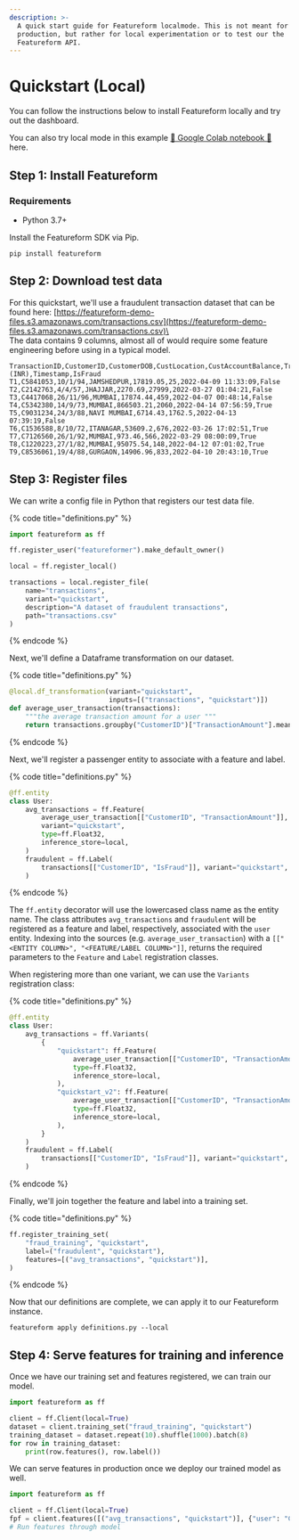 ```yaml
---
description: >-
  A quick start guide for Featureform localmode. This is not meant for
  production, but rather for local experimentation or to test our the
  Featureform API.
---
```


# Quickstart (Local)

You can follow the instructions below to install Featureform locally and try out the dashboard. 

You can also try local mode in this example [📔 Google Colab notebook 📔](https://colab.research.google.com/drive/1mlS10dPa32IiaLNpbHsqFcoeoyrAggTa?usp=sharing&utm_source=Featureform_Docs&utm_medium=EmbeddedLink&utm_campaign=NoAssociatedCampaign) here.



## Step 1: Install Featureform

### Requirements

- Python 3.7+

Install the Featureform SDK via Pip.

```shell
pip install featureform
```

## Step 2: Download test data

For this quickstart, we'll use a fraudulent transaction dataset that can be found here: [https://featureform-demo-files.s3.amazonaws.com/transactions.csv](https://featureform-demo-files.s3.amazonaws.com/transactions.csv)\
\
The data contains 9 columns, almost all of would require some feature engineering before using in a typical model.

```csv
TransactionID,CustomerID,CustomerDOB,CustLocation,CustAccountBalance,TransactionAmount (INR),Timestamp,IsFraud
T1,C5841053,10/1/94,JAMSHEDPUR,17819.05,25,2022-04-09 11:33:09,False
T2,C2142763,4/4/57,JHAJJAR,2270.69,27999,2022-03-27 01:04:21,False
T3,C4417068,26/11/96,MUMBAI,17874.44,459,2022-04-07 00:48:14,False
T4,C5342380,14/9/73,MUMBAI,866503.21,2060,2022-04-14 07:56:59,True
T5,C9031234,24/3/88,NAVI MUMBAI,6714.43,1762.5,2022-04-13 07:39:19,False
T6,C1536588,8/10/72,ITANAGAR,53609.2,676,2022-03-26 17:02:51,True
T7,C7126560,26/1/92,MUMBAI,973.46,566,2022-03-29 08:00:09,True
T8,C1220223,27/1/82,MUMBAI,95075.54,148,2022-04-12 07:01:02,True
T9,C8536061,19/4/88,GURGAON,14906.96,833,2022-04-10 20:43:10,True
```

## Step 3: Register files

We can write a config file in Python that registers our test data file.

{% code title="definitions.py" %}

```python
import featureform as ff

ff.register_user("featureformer").make_default_owner()

local = ff.register_local()

transactions = local.register_file(
    name="transactions",
    variant="quickstart",
    description="A dataset of fraudulent transactions",
    path="transactions.csv"
)
```

{% endcode %}

Next, we'll define a Dataframe transformation on our dataset.

{% code title="definitions.py" %}

```python
@local.df_transformation(variant="quickstart",
                         inputs=[("transactions", "quickstart")])
def average_user_transaction(transactions):
    """the average transaction amount for a user """
    return transactions.groupby("CustomerID")["TransactionAmount"].mean()
```

{% endcode %}

Next, we'll register a passenger entity to associate with a feature and label.

{% code title="definitions.py" %}

```python
@ff.entity
class User:
    avg_transactions = ff.Feature(
        average_user_transaction[["CustomerID", "TransactionAmount"]], # We can optional include the `timestamp_column` "Timestamp" here
        variant="quickstart",
        type=ff.Float32,
        inference_store=local,
    )
    fraudulent = ff.Label(
        transactions[["CustomerID", "IsFraud"]], variant="quickstart", type=ff.Bool
    )
```

{% endcode %}

The `ff.entity` decorator will use the lowercased class name as the entity name. The class attributes `avg_transactions` and `fraudulent` will be registered as a feature and label, respectively, associated with the `user` entity. Indexing into the sources (e.g. `average_user_transaction`) with a `[["<ENTITY COLUMN>", "<FEATURE/LABEL COLUMN>"]]`, returns the required parameters to the `Feature` and `Label` registration classes.

When registering more than one variant, we can use the `Variants` registration class:

{% code title="definitions.py" %}

```python
@ff.entity
class User:
    avg_transactions = ff.Variants(
        {
            "quickstart": ff.Feature(
                average_user_transaction[["CustomerID", "TransactionAmount"]],
                type=ff.Float32,
                inference_store=local,
            ),
            "quickstart_v2": ff.Feature(
                average_user_transaction[["CustomerID", "TransactionAmount"]],
                type=ff.Float32,
                inference_store=local,
            ),
        }
    )
    fraudulent = ff.Label(
        transactions[["CustomerID", "IsFraud"]], variant="quickstart", type=ff.Bool
    )
```

{% endcode %}

Finally, we'll join together the feature and label into a training set.

{% code title="definitions.py" %}

```python
ff.register_training_set(
    "fraud_training", "quickstart",
    label=("fraudulent", "quickstart"),
    features=[("avg_transactions", "quickstart")],
)
```

{% endcode %}

Now that our definitions are complete, we can apply it to our Featureform instance.

```shell
featureform apply definitions.py --local
```

## Step 4: Serve features for training and inference

Once we have our training set and features registered, we can train our model.

```python
import featureform as ff

client = ff.Client(local=True)
dataset = client.training_set("fraud_training", "quickstart")
training_dataset = dataset.repeat(10).shuffle(1000).batch(8)
for row in training_dataset:
    print(row.features(), row.label())
```

We can serve features in production once we deploy our trained model as well.

```python
import featureform as ff

client = ff.Client(local=True)
fpf = client.features([("avg_transactions", "quickstart")], {"user": "C1010012"})
# Run features through model
```
